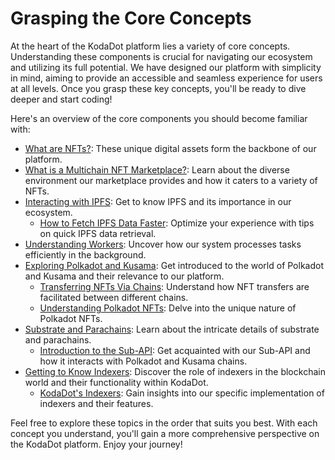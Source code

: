 # Grasping the Core Concepts

At the heart of the KodaDot platform lies a variety of core concepts. Understanding these components is crucial for navigating our ecosystem and utilizing its full potential. We have designed our platform with simplicity in mind, aiming to provide an accessible and seamless experience for users at all levels. Once you grasp these key concepts, you'll be ready to dive deeper and start coding!

Here's an overview of the core components you should become familiar with:

- [What are NFTs?](/core-concepts/what-are-nfts.md): These unique digital assets form the backbone of our platform.
- [What is a Multichain NFT Marketplace?](/core-concepts/what-multichain-nft-marketplace.md): Learn about the diverse environment our marketplace provides and how it caters to a variety of NFTs.
- [Interacting with IPFS](/core-concepts/kodadot-stack/ipfs/what-is-ipfs.md): Get to know IPFS and its importance in our ecosystem.
    - [How to Fetch IPFS Data Faster](/core-concepts/kodadot-stack/ipfs/ipfs-fetch-faster.md): Optimize your experience with tips on quick IPFS data retrieval.
- [Understanding Workers](/core-concepts/workers/kodadot-workers.md): Uncover how our system processes tasks efficiently in the background.
- [Exploring Polkadot and Kusama](/core-concepts/polkadot/what-are-polkadot-and-kusama.md): Get introduced to the world of Polkadot and Kusama and their relevance to our platform.
    - [Transferring NFTs Via Chains](/core-concepts/polkadot/transfering-nfts-via-chains.md): Understand how NFT transfers are facilitated between different chains.
    - [Understanding Polkadot NFTs](/core-concepts/polkadot/polkadot-nfts.md): Delve into the unique nature of Polkadot NFTs.
- [Substrate and Parachains](/core-concepts/polkadot/parachains/substrate-parachains.md): Learn about the intricate details of substrate and parachains.
    - [Introduction to the Sub-API](/core-concepts/polkadot/parachains/kodadot-substrate-api.md): Get acquainted with our Sub-API and how it interacts with Polkadot and Kusama chains.
- [Getting to Know Indexers](/core-concepts/kodadot-stack/indexer/what-is-an-indexer.md): Discover the role of indexers in the blockchain world and their functionality within KodaDot.
    - [KodaDot's Indexers](/core-concepts/kodadot-stack/indexer/kodadot-indexers.md): Gain insights into our specific implementation of indexers and their features.

Feel free to explore these topics in the order that suits you best. With each concept you understand, you'll gain a more comprehensive perspective on the KodaDot platform. Enjoy your journey!